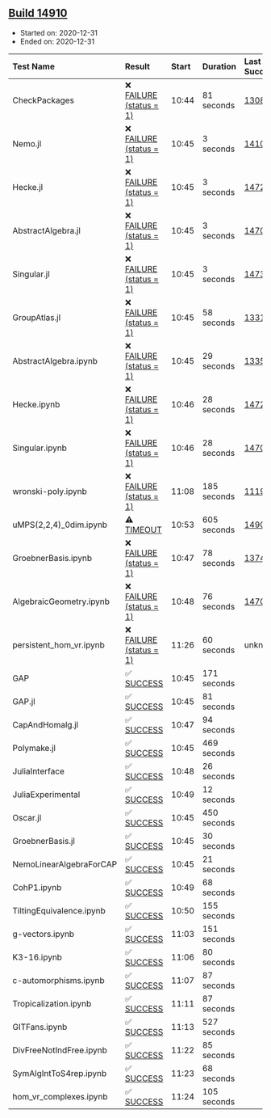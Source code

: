 ## [Build 14910](https://oscarci.mathematik.uni-kl.de/job/oscar/14910/)

* Started on: 2020-12-31
* Ended on: 2020-12-31

| Test Name    | Result | Start | Duration | Last Success | First Failure |
|:-------------|:-------|:------|:---------|:-------------|:--------------|
| CheckPackages | ❌ [FAILURE (status = 1)](https://oscarci.mathematik.uni-kl.de/job/oscar/14910/artifact/logs/build-14910/CheckPackages.log) | 10:44 | 81 seconds | [13085](https://oscarci.mathematik.uni-kl.de/job/oscar/13085/) | [13086](https://oscarci.mathematik.uni-kl.de/job/oscar/13086/) |
| Nemo.jl | ❌ [FAILURE (status = 1)](https://oscarci.mathematik.uni-kl.de/job/oscar/14910/artifact/logs/build-14910/Nemo.jl.log) | 10:45 | 3 seconds | [14101](https://oscarci.mathematik.uni-kl.de/job/oscar/14101/) | [14102](https://oscarci.mathematik.uni-kl.de/job/oscar/14102/) |
| Hecke.jl | ❌ [FAILURE (status = 1)](https://oscarci.mathematik.uni-kl.de/job/oscar/14910/artifact/logs/build-14910/Hecke.jl.log) | 10:45 | 3 seconds | [14723](https://oscarci.mathematik.uni-kl.de/job/oscar/14723/) | [14724](https://oscarci.mathematik.uni-kl.de/job/oscar/14724/) |
| AbstractAlgebra.jl | ❌ [FAILURE (status = 1)](https://oscarci.mathematik.uni-kl.de/job/oscar/14910/artifact/logs/build-14910/AbstractAlgebra.jl.log) | 10:45 | 3 seconds | [14701](https://oscarci.mathematik.uni-kl.de/job/oscar/14701/) | [14702](https://oscarci.mathematik.uni-kl.de/job/oscar/14702/) |
| Singular.jl | ❌ [FAILURE (status = 1)](https://oscarci.mathematik.uni-kl.de/job/oscar/14910/artifact/logs/build-14910/Singular.jl.log) | 10:45 | 3 seconds | [14732](https://oscarci.mathematik.uni-kl.de/job/oscar/14732/) | [14733](https://oscarci.mathematik.uni-kl.de/job/oscar/14733/) |
| GroupAtlas.jl | ❌ [FAILURE (status = 1)](https://oscarci.mathematik.uni-kl.de/job/oscar/14910/artifact/logs/build-14910/GroupAtlas.jl.log) | 10:45 | 58 seconds | [13311](https://oscarci.mathematik.uni-kl.de/job/oscar/13311/) | [13312](https://oscarci.mathematik.uni-kl.de/job/oscar/13312/) |
| AbstractAlgebra.ipynb | ❌ [FAILURE (status = 1)](https://oscarci.mathematik.uni-kl.de/job/oscar/14910/artifact/logs/build-14910/AbstractAlgebra.ipynb.log) | 10:45 | 29 seconds | [13355](https://oscarci.mathematik.uni-kl.de/job/oscar/13355/) | [13356](https://oscarci.mathematik.uni-kl.de/job/oscar/13356/) |
| Hecke.ipynb | ❌ [FAILURE (status = 1)](https://oscarci.mathematik.uni-kl.de/job/oscar/14910/artifact/logs/build-14910/Hecke.ipynb.log) | 10:46 | 28 seconds | [14723](https://oscarci.mathematik.uni-kl.de/job/oscar/14723/) | [14724](https://oscarci.mathematik.uni-kl.de/job/oscar/14724/) |
| Singular.ipynb | ❌ [FAILURE (status = 1)](https://oscarci.mathematik.uni-kl.de/job/oscar/14910/artifact/logs/build-14910/Singular.ipynb.log) | 10:46 | 28 seconds | [14701](https://oscarci.mathematik.uni-kl.de/job/oscar/14701/) | [14702](https://oscarci.mathematik.uni-kl.de/job/oscar/14702/) |
| wronski-poly.ipynb | ❌ [FAILURE (status = 1)](https://oscarci.mathematik.uni-kl.de/job/oscar/14910/artifact/logs/build-14910/wronski-poly.ipynb.log) | 11:08 | 185 seconds | [11192](https://oscarci.mathematik.uni-kl.de/job/oscar/11192/) | [11193](https://oscarci.mathematik.uni-kl.de/job/oscar/11193/) |
| uMPS(2,2,4)_0dim.ipynb | ⚠ [TIMEOUT](https://oscarci.mathematik.uni-kl.de/job/oscar/14910/artifact/logs/build-14910/uMPS-2-2-4-_0dim.ipynb.log) | 10:53 | 605 seconds | [14909](https://oscarci.mathematik.uni-kl.de/job/oscar/14909/) | [14910](https://oscarci.mathematik.uni-kl.de/job/oscar/14910/) |
| GroebnerBasis.ipynb | ❌ [FAILURE (status = 1)](https://oscarci.mathematik.uni-kl.de/job/oscar/14910/artifact/logs/build-14910/GroebnerBasis.ipynb.log) | 10:47 | 78 seconds | [13748](https://oscarci.mathematik.uni-kl.de/job/oscar/13748/) | [13749](https://oscarci.mathematik.uni-kl.de/job/oscar/13749/) |
| AlgebraicGeometry.ipynb | ❌ [FAILURE (status = 1)](https://oscarci.mathematik.uni-kl.de/job/oscar/14910/artifact/logs/build-14910/AlgebraicGeometry.ipynb.log) | 10:48 | 76 seconds | [14701](https://oscarci.mathematik.uni-kl.de/job/oscar/14701/) | [14702](https://oscarci.mathematik.uni-kl.de/job/oscar/14702/) |
| persistent_hom_vr.ipynb | ❌ [FAILURE (status = 1)](https://oscarci.mathematik.uni-kl.de/job/oscar/14910/artifact/logs/build-14910/persistent_hom_vr.ipynb.log) | 11:26 | 60 seconds | unknown | unknown |
| GAP | ✅ [SUCCESS](https://oscarci.mathematik.uni-kl.de/job/oscar/14910/artifact/logs/build-14910/GAP.log) | 10:45 | 171 seconds |  |  |
| GAP.jl | ✅ [SUCCESS](https://oscarci.mathematik.uni-kl.de/job/oscar/14910/artifact/logs/build-14910/GAP.jl.log) | 10:45 | 81 seconds |  |  |
| CapAndHomalg.jl | ✅ [SUCCESS](https://oscarci.mathematik.uni-kl.de/job/oscar/14910/artifact/logs/build-14910/CapAndHomalg.jl.log) | 10:47 | 94 seconds |  |  |
| Polymake.jl | ✅ [SUCCESS](https://oscarci.mathematik.uni-kl.de/job/oscar/14910/artifact/logs/build-14910/Polymake.jl.log) | 10:45 | 469 seconds |  |  |
| JuliaInterface | ✅ [SUCCESS](https://oscarci.mathematik.uni-kl.de/job/oscar/14910/artifact/logs/build-14910/JuliaInterface.log) | 10:48 | 26 seconds |  |  |
| JuliaExperimental | ✅ [SUCCESS](https://oscarci.mathematik.uni-kl.de/job/oscar/14910/artifact/logs/build-14910/JuliaExperimental.log) | 10:49 | 12 seconds |  |  |
| Oscar.jl | ✅ [SUCCESS](https://oscarci.mathematik.uni-kl.de/job/oscar/14910/artifact/logs/build-14910/Oscar.jl.log) | 10:45 | 450 seconds |  |  |
| GroebnerBasis.jl | ✅ [SUCCESS](https://oscarci.mathematik.uni-kl.de/job/oscar/14910/artifact/logs/build-14910/GroebnerBasis.jl.log) | 10:45 | 30 seconds |  |  |
| NemoLinearAlgebraForCAP | ✅ [SUCCESS](https://oscarci.mathematik.uni-kl.de/job/oscar/14910/artifact/logs/build-14910/NemoLinearAlgebraForCAP.log) | 10:45 | 21 seconds |  |  |
| CohP1.ipynb | ✅ [SUCCESS](https://oscarci.mathematik.uni-kl.de/job/oscar/14910/artifact/logs/build-14910/CohP1.ipynb.log) | 10:49 | 68 seconds |  |  |
| TiltingEquivalence.ipynb | ✅ [SUCCESS](https://oscarci.mathematik.uni-kl.de/job/oscar/14910/artifact/logs/build-14910/TiltingEquivalence.ipynb.log) | 10:50 | 155 seconds |  |  |
| g-vectors.ipynb | ✅ [SUCCESS](https://oscarci.mathematik.uni-kl.de/job/oscar/14910/artifact/logs/build-14910/g-vectors.ipynb.log) | 11:03 | 151 seconds |  |  |
| K3-16.ipynb | ✅ [SUCCESS](https://oscarci.mathematik.uni-kl.de/job/oscar/14910/artifact/logs/build-14910/K3-16.ipynb.log) | 11:06 | 80 seconds |  |  |
| c-automorphisms.ipynb | ✅ [SUCCESS](https://oscarci.mathematik.uni-kl.de/job/oscar/14910/artifact/logs/build-14910/c-automorphisms.ipynb.log) | 11:07 | 87 seconds |  |  |
| Tropicalization.ipynb | ✅ [SUCCESS](https://oscarci.mathematik.uni-kl.de/job/oscar/14910/artifact/logs/build-14910/Tropicalization.ipynb.log) | 11:11 | 87 seconds |  |  |
| GITFans.ipynb | ✅ [SUCCESS](https://oscarci.mathematik.uni-kl.de/job/oscar/14910/artifact/logs/build-14910/GITFans.ipynb.log) | 11:13 | 527 seconds |  |  |
| DivFreeNotIndFree.ipynb | ✅ [SUCCESS](https://oscarci.mathematik.uni-kl.de/job/oscar/14910/artifact/logs/build-14910/DivFreeNotIndFree.ipynb.log) | 11:22 | 85 seconds |  |  |
| SymAlgIntToS4rep.ipynb | ✅ [SUCCESS](https://oscarci.mathematik.uni-kl.de/job/oscar/14910/artifact/logs/build-14910/SymAlgIntToS4rep.ipynb.log) | 11:23 | 68 seconds |  |  |
| hom_vr_complexes.ipynb | ✅ [SUCCESS](https://oscarci.mathematik.uni-kl.de/job/oscar/14910/artifact/logs/build-14910/hom_vr_complexes.ipynb.log) | 11:24 | 105 seconds |  |  |
